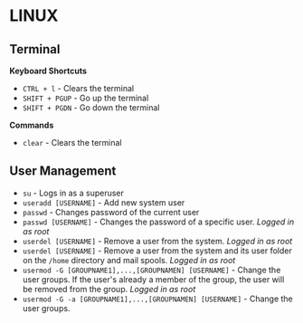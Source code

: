 # LINUX

## Terminal

**Keyboard Shortcuts**
+ `CTRL + l` - Clears the terminal
+ `SHIFT + PGUP` - Go up the terminal
+ `SHIFT + PGDN` - Go down the terminal

**Commands**
+ `clear` - Clears the terminal

## User Management

+ `su` - Logs in as a superuser
+ `useradd [USERNAME]` - Add new system user
+ `passwd` - Changes password of the current user
+ `passwd [USERNAME]` - Changes the password of a specific user. _Logged in as root_
+ `userdel [USERNAME]` - Remove a user from the system. _Logged in as root_
+ `userdel [USERNAME]` - Remove a user from the system and its user folder on the `/home` directory and mail spools. _Logged in as root_
+ `usermod -G [GROUPNAME1],...,[GROUPNAMEN] [USERNAME]` - Change the user groups. If the user's already a member of the group, the user will be removed from the group. _Logged in as root_
+ `usermod -G -a [GROUPNAME1],...,[GROUPNAMEN] [USERNAME]` - Change the user groups. 